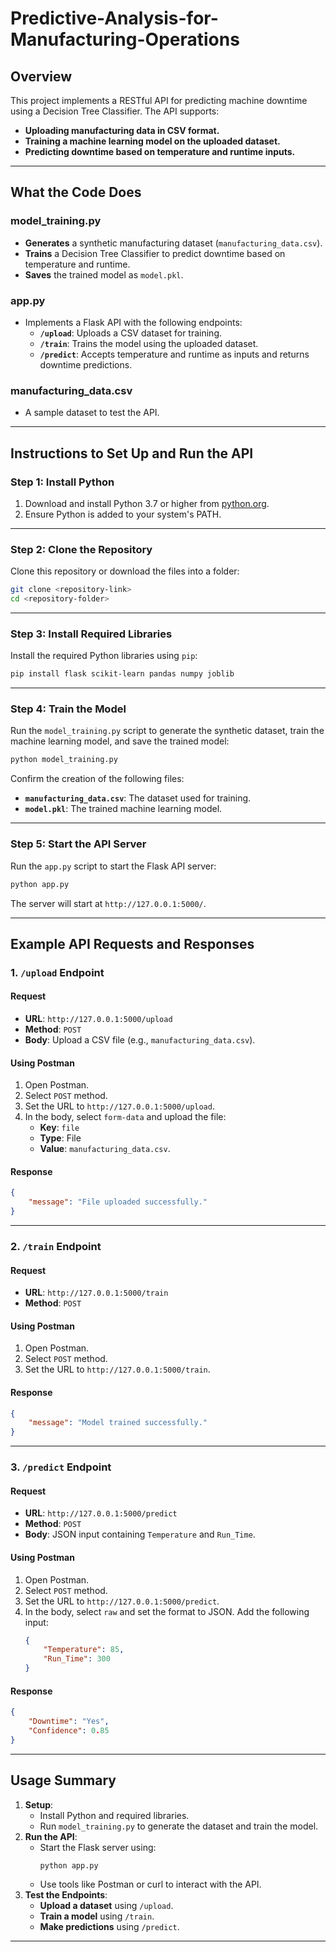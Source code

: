 
# **Predictive-Analysis-for-Manufacturing-Operations**

## **Overview**
This project implements a RESTful API for predicting machine downtime using a Decision Tree Classifier. The API supports:
- **Uploading manufacturing data in CSV format.**
- **Training a machine learning model on the uploaded dataset.**
- **Predicting downtime based on temperature and runtime inputs.**

---

## **What the Code Does**

### **model_training.py**
- **Generates** a synthetic manufacturing dataset (`manufacturing_data.csv`).
- **Trains** a Decision Tree Classifier to predict downtime based on temperature and runtime.
- **Saves** the trained model as `model.pkl`.

### **app.py**
- Implements a Flask API with the following endpoints:
  - **`/upload`**: Uploads a CSV dataset for training.
  - **`/train`**: Trains the model using the uploaded dataset.
  - **`/predict`**: Accepts temperature and runtime as inputs and returns downtime predictions.

### **manufacturing_data.csv**
- A sample dataset to test the API.

---

## **Instructions to Set Up and Run the API**

### **Step 1: Install Python**
1. Download and install Python 3.7 or higher from [python.org](https://www.python.org/).
2. Ensure Python is added to your system's PATH.

---

### **Step 2: Clone the Repository**
Clone this repository or download the files into a folder:
```bash
git clone <repository-link>
cd <repository-folder>
```

---

### **Step 3: Install Required Libraries**
Install the required Python libraries using `pip`:
```bash
pip install flask scikit-learn pandas numpy joblib
```

---

### **Step 4: Train the Model**
Run the `model_training.py` script to generate the synthetic dataset, train the machine learning model, and save the trained model:
```bash
python model_training.py
```

Confirm the creation of the following files:
- **`manufacturing_data.csv`**: The dataset used for training.
- **`model.pkl`**: The trained machine learning model.

---

### **Step 5: Start the API Server**
Run the `app.py` script to start the Flask API server:
```bash
python app.py
```

The server will start at `http://127.0.0.1:5000/`.

---

## **Example API Requests and Responses**

### **1. `/upload` Endpoint**

#### **Request**
- **URL**: `http://127.0.0.1:5000/upload`
- **Method**: `POST`
- **Body**: Upload a CSV file (e.g., `manufacturing_data.csv`).

#### **Using Postman**
1. Open Postman.
2. Select `POST` method.
3. Set the URL to `http://127.0.0.1:5000/upload`.
4. In the body, select `form-data` and upload the file:
   - **Key**: `file`
   - **Type**: File
   - **Value**: `manufacturing_data.csv`.

#### **Response**
```json
{
    "message": "File uploaded successfully."
}
```

---

### **2. `/train` Endpoint**

#### **Request**
- **URL**: `http://127.0.0.1:5000/train`
- **Method**: `POST`

#### **Using Postman**
1. Open Postman.
2. Select `POST` method.
3. Set the URL to `http://127.0.0.1:5000/train`.

#### **Response**
```json
{
    "message": "Model trained successfully."
}
```

---

### **3. `/predict` Endpoint**

#### **Request**
- **URL**: `http://127.0.0.1:5000/predict`
- **Method**: `POST`
- **Body**: JSON input containing `Temperature` and `Run_Time`.

#### **Using Postman**
1. Open Postman.
2. Select `POST` method.
3. Set the URL to `http://127.0.0.1:5000/predict`.
4. In the body, select `raw` and set the format to JSON. Add the following input:
   ```json
   {
       "Temperature": 85,
       "Run_Time": 300
   }
   ```

#### **Response**
```json
{
    "Downtime": "Yes",
    "Confidence": 0.85
}
```

---

## **Usage Summary**

1. **Setup**:
   - Install Python and required libraries.
   - Run `model_training.py` to generate the dataset and train the model.
2. **Run the API**:
   - Start the Flask server using:
     ```bash
     python app.py
     ```
   - Use tools like Postman or curl to interact with the API.
3. **Test the Endpoints**:
   - **Upload a dataset** using `/upload`.
   - **Train a model** using `/train`.
   - **Make predictions** using `/predict`.

---
